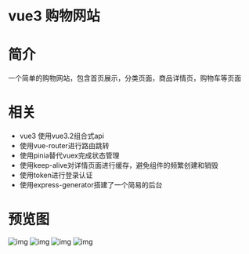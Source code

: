 # vue3 购物网站
# 简介
一个简单的购物网站，包含首页展示，分类页面，商品详情页，购物车等页面
# 相关
* vue3 使用vue3.2组合式api
* 使用vue-router进行路由跳转
* 使用pinia替代vuex完成状态管理
* 使用keep-alive对详情页面进行缓存，避免组件的频繁创建和销毁
* 使用token进行登录认证
* 使用express-generator搭建了一个简易的后台
# 预览图
![img]('public/分类页.jpg')
![img]('public/分类页.jpg')
![img]('public/购物车.jpg')
![img]('public/搜索页面.jpg')







